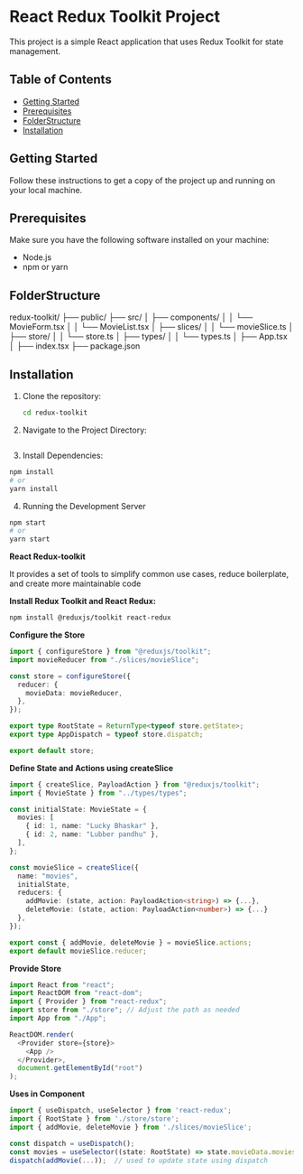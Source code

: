 # React Redux Toolkit Project

This project is a simple React application that uses Redux Toolkit for state management.

## Table of Contents

- [Getting Started](#getting-started)
- [Prerequisites](#prerequisites)
- [FolderStructure](#FolderStructure)
- [Installation](#installation)

## Getting Started

Follow these instructions to get a copy of the project up and running on your local machine.

## Prerequisites

Make sure you have the following software installed on your machine:

- Node.js
- npm or yarn

## FolderStructure

redux-toolkit/
├── public/
├── src/
│ ├── components/
│ │ └── MovieForm.tsx
│ │ └── MovieList.tsx
│ ├── slices/
│ │ └── movieSlice.ts
│ ├── store/
│ │ └── store.ts
│ ├── types/
│ │ └── types.ts
│ ├── App.tsx
│ ├── index.tsx
├── package.json

## Installation

1. Clone the repository:

   ```sh
   cd redux-toolkit
   ```

2. Navigate to the Project Directory:

   ```sh

   ```

3. Install Dependencies:

```sh
npm install
# or
yarn install
```

4. Running the Development Server

```sh
npm start
# or
yarn start
```

**React Redux-toolkit**

It provides a set of tools to simplify common use cases, reduce boilerplate, and create more maintainable code

**Install Redux Toolkit and React Redux:**

```sh
npm install @reduxjs/toolkit react-redux
```

**Configure the Store**

```typescript
import { configureStore } from "@reduxjs/toolkit";
import movieReducer from "./slices/movieSlice";

const store = configureStore({
  reducer: {
    movieData: movieReducer,
  },
});

export type RootState = ReturnType<typeof store.getState>;
export type AppDispatch = typeof store.dispatch;

export default store;
```

**Define State and Actions using createSlice**

```typescript
import { createSlice, PayloadAction } from "@reduxjs/toolkit";
import { MovieState } from "../types/types";

const initialState: MovieState = {
  movies: [
    { id: 1, name: "Lucky Bhaskar" },
    { id: 2, name: "Lubber pandhu" },
  ],
};

const movieSlice = createSlice({
  name: "movies",
  initialState,
  reducers: {
    addMovie: (state, action: PayloadAction<string>) => {...},
    deleteMovie: (state, action: PayloadAction<number>) => {...}
  },
});

export const { addMovie, deleteMovie } = movieSlice.actions;
export default movieSlice.reducer;
```

**Provide Store**

```typescript
import React from "react";
import ReactDOM from "react-dom";
import { Provider } from "react-redux";
import store from "./store"; // Adjust the path as needed
import App from "./App";

ReactDOM.render(
  <Provider store={store}>
    <App />
  </Provider>,
  document.getElementById("root")
);
```

**Uses in Component**

```typescript
import { useDispatch, useSelector } from 'react-redux';
import { RootState } from './store/store';
import { addMovie, deleteMovie } from './slices/movieSlice';

const dispatch = useDispatch();
const movies = useSelector((state: RootState) => state.movieData.movies);  // used to retrieve state value
dispatch(addMovie(...));  // used to update state using dispatch
```
